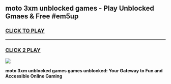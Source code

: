 
## moto 3xm unblocked games - Play Unblocked Gmaes & Free #em5up
<h3>
<a href="https://news.freeplayer.one?title=moto_3xm_unblocked_games&ref=24F">CLICK TO PLAY</a></h3>
<hr>

<h3>
<a href="https://news.freeplayer.one?title=moto_3xm_unblocked_games&ref=24F">CLICK 2 PLAY</a>
  
</h3>

<a href="https://news.freeplayer.one?title=moto_3xm_unblocked_games&ref=24F/"><img src="https://clearcache.store/games.png"></a>


**moto 3xm unblocked games games unblocked: Your Gateway to Fun and Accessible Online Gaming**
